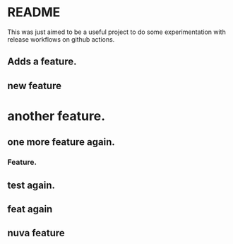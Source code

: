 # README
This was just aimed to be a useful project to do some experimentation with release workflows on github actions.

## Adds a feature.

## new feature

# another feature.

## one more feature again.

### Feature.

## test again.

## feat again

## nuva feature
